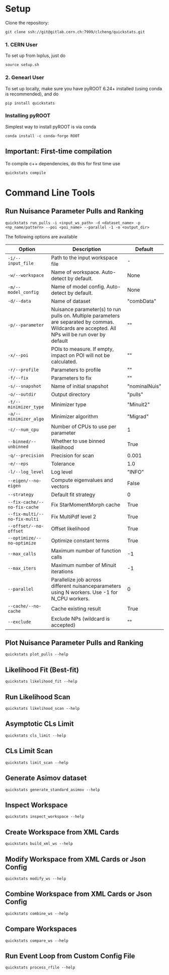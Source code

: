 # Setup

Clone the repository:
```
git clone ssh://git@gitlab.cern.ch:7999/clcheng/quickstats.git
```

### 1. CERN User

To set up from lxplus, just do
```
source setup.sh
```

### 2. Genearl User

To set up locally, make sure you have pyROOT 6.24+ installed (using conda is recommended), and do
```
pip install quickstats
```

### Installing pyROOT

Simplest way to install pyROOT is via conda
```
conda install -c conda-forge ROOT
```

## Important: First-time compilation

To compile c++ dependencies, do this for first time use
```
quickstats compile
```

# Command Line Tools

## Run Nuisance Parameter Pulls and Ranking
```
quickstats run_pulls -i <input_ws_path> -d <dataset_name> -p <np_name/pattern> --poi <poi_name> --parallel -1 -o <output_dir>
```

The following options are available

| **Option** | **Description** | **Default** |
| ---------- | ---------- | ----------- | 
| `-i/--input_file` | Path to the input workspace file | - |
| `-w/--workspace` | Name of workspace. Auto-detect by default. | None |
| `-m/--model_config` | Name of model config. Auto-detect by default. | None |
| `-d/--data` | Name of dataset | "combData" |
| `-p/--parameter` | Nuisance parameter(s) to run pulls on. Multiple parameters are separated by commas. Wildcards are accepted. All NPs will be run over by default| "" |
| `-x/--poi` | POIs to measure. If empty, impact on POI will not be calculated. | "" |
| `-r/--profile` | Parameters to profile | "" |
| `-f/--fix` | Parameters to fix | "" |
| `-s/--snapshot` | Name of initial snapshot | "nominalNuis" |
| `-o/--outdir` | Output directory | "pulls" |
| `-t/--minimizer_type` | Minimizer type | "Minuit2" |
| `-a/--minimizer_algo` | Minimizer algorithm | "Migrad" |
| `-c/--num_cpu` | Number of CPUs to use per parameter | 1 |
| `--binned/--unbinned` | Whether to use binned likelihood | True |
| `-q/--precision` | Precision for scan | 0.001 |
| `-e/--eps` | Tolerance | 1.0 |
| `-l/--log_level` | Log level | "INFO" |
| `--eigen/--no-eigen` | Compute eigenvalues and vectors | False |
| `--strategy`  | Default fit strategy | 0 |
| `--fix-cache/--no-fix-cache` | Fix StarMomentMorph cache | True |
| `--fix-multi/--no-fix-multi` |  Fix MultiPdf level 2 | True |
| `--offset/--no-offset` | Offset likelihood | True |
| `--optimize/--no-optimize` | Optimize constant terms | True |
| `--max_calls` | Maximum number of function calls | -1 |
| `--max_iters` | Maximum number of Minuit iterations | -1 |
| `--parallel` | Parallelize job across different nuisanceparameters using N workers. Use -1 for N_CPU workers. | 0 |
| `--cache/--no-cache` | Cache existing result | True |
| `--exclude` | Exclude NPs (wildcard is accepted) | "" |

## Plot Nuisance Parameter Pulls and Ranking

```
quickstats plot_pulls --help
```

## Likelihood Fit (Best-fit)
```
quickstats likelihood_fit --help
```

## Run Likelihood Scan

```
quickstats likelihood_scan --help
```

## Asymptotic CLs Limit

```
quickstats cls_limit --help
```

## CLs Limit Scan

```
quickstats limit_scan --help
```


## Generate Asimov dataset
```
quickstats generate_standard_asimov --help
```

## Inspect Workspace
```
quickstats inspect_workspace --help
```

## Create Workspace from XML Cards
```
quickstats build_xml_ws --help
```


## Modify Workspace from XML Cards or Json Config
```
quickstats modify_ws --help
```


## Combine Workspace from XML Cards or Json Config
```
quickstats combine_ws --help
```

## Compare Workspaces
```
quickstats compare_ws --help
```

## Run Event Loop from Custom Config File
```
quickstats process_rfile --help
```